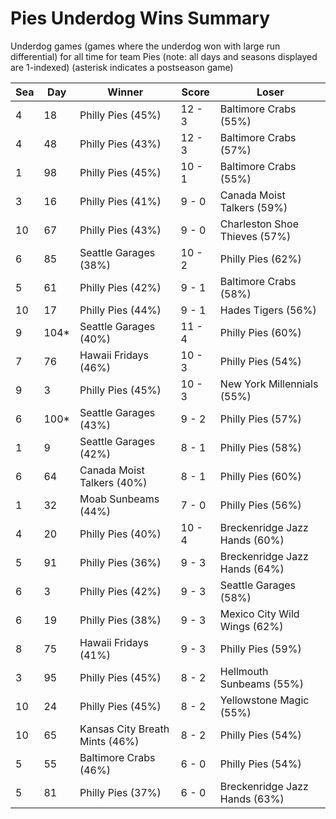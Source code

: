 # Pies Underdog Wins Summary



Underdog games (games where the underdog won with large run differential) for all time for team Pies (note: all days and seasons displayed are 1-indexed) (asterisk indicates a postseason game)


| Sea | Day | Winner | Score | Loser | 
| ------ |------ |------ |------ |------ |
| 4 | 18 | Philly Pies (45%) | 12 - 3 | Baltimore Crabs (55%) | 
| 4 | 48 | Philly Pies (43%) | 12 - 3 | Baltimore Crabs (57%) | 
| 1 | 98 | Philly Pies (45%) | 10 - 1 | Baltimore Crabs (55%) | 
| 3 | 16 | Philly Pies (41%) | 9 - 0 | Canada Moist Talkers (59%) | 
| 10 | 67 | Philly Pies (43%) | 9 - 0 | Charleston Shoe Thieves (57%) | 
| 6 | 85 | Seattle Garages (38%) | 10 - 2 | Philly Pies (62%) | 
| 5 | 61 | Philly Pies (42%) | 9 - 1 | Baltimore Crabs (58%) | 
| 10 | 17 | Philly Pies (44%) | 9 - 1 | Hades Tigers (56%) | 
| 9 | 104* | Seattle Garages (40%) | 11 - 4 | Philly Pies (60%) | 
| 7 | 76 | Hawaii Fridays (46%) | 10 - 3 | Philly Pies (54%) | 
| 9 | 3 | Philly Pies (45%) | 10 - 3 | New York Millennials (55%) | 
| 6 | 100* | Seattle Garages (43%) | 9 - 2 | Philly Pies (57%) | 
| 1 | 9 | Seattle Garages (42%) | 8 - 1 | Philly Pies (58%) | 
| 6 | 64 | Canada Moist Talkers (40%) | 8 - 1 | Philly Pies (60%) | 
| 1 | 32 | Moab Sunbeams (44%) | 7 - 0 | Philly Pies (56%) | 
| 4 | 20 | Philly Pies (40%) | 10 - 4 | Breckenridge Jazz Hands (60%) | 
| 5 | 91 | Philly Pies (36%) | 9 - 3 | Breckenridge Jazz Hands (64%) | 
| 6 | 3 | Philly Pies (42%) | 9 - 3 | Seattle Garages (58%) | 
| 6 | 19 | Philly Pies (38%) | 9 - 3 | Mexico City Wild Wings (62%) | 
| 8 | 75 | Hawaii Fridays (41%) | 9 - 3 | Philly Pies (59%) | 
| 3 | 95 | Philly Pies (45%) | 8 - 2 | Hellmouth Sunbeams (55%) | 
| 10 | 24 | Philly Pies (45%) | 8 - 2 | Yellowstone Magic (55%) | 
| 10 | 65 | Kansas City Breath Mints (46%) | 8 - 2 | Philly Pies (54%) | 
| 5 | 55 | Baltimore Crabs (46%) | 6 - 0 | Philly Pies (54%) | 
| 5 | 81 | Philly Pies (37%) | 6 - 0 | Breckenridge Jazz Hands (63%) | 


